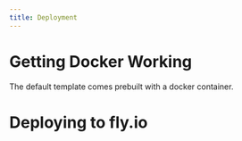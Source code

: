 ```yaml
---
title: Deployment
---
```


# Getting Docker Working

The default template comes prebuilt with a docker container.

# Deploying to fly.io
